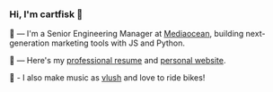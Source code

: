 ### Hi, I'm cartfisk 👋

🏢 — I'm a Senior Engineering Manager at [Mediaocean](https://www.mediaocean.com), building next-generation marketing tools with JS and Python.

📄 — Here's my [professional resume](https://cartfisk.com/assets/resume.pdf) and [personal website](https://cartfisk.com).

🥰 - I also make music as [vlush](https://youwont.bet) and love to ride bikes!
